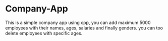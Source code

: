 # Company-App
This is a simple company app using cpp, you can add maximum 5000 employees with their names, ages, salaries and finally genders. you can too delete employees with specific ages.
